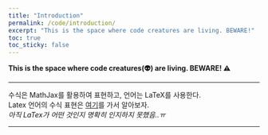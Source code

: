 ```yaml
---
title: "Introduction"
permalink: /code/introduction/
excerpt: "This is the space where code creatures are living. BEWARE!"
toc: true
toc_sticky: false
---
```



**This is the space where code creatures(:alien:) are living. BEWARE! :warning:**

---

수식은 MathJax를 활용하여 표현하고, 언어는 LaTeX를 사용한다.<br>
Latex 언어의 수식 표현은 [여기](https://www.codecogs.com/latex/eqneditor.php)를 가서 알아보자.<br>
*아직 LaTex가 어떤 것인지 명확히 인지하지 못했음..ㅠ*<br>

---

